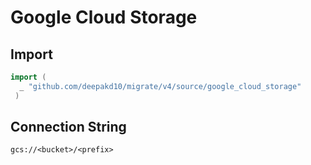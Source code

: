 # Google Cloud Storage


## Import

```go
import (
  _ "github.com/deepakd10/migrate/v4/source/google_cloud_storage"
 )
 ```

## Connection String

`gcs://<bucket>/<prefix>`
